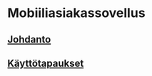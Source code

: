 Mobiiliasiakassovellus
======================
[Johdanto](/1_johdanto.md)
----------

[Käyttötapaukset](/2_kayttotapaukset.md)
-----------------
